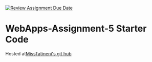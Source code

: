 [![Review Assignment Due Date](https://classroom.github.com/assets/deadline-readme-button-24ddc0f5d75046c5622901739e7c5dd533143b0c8e959d652212380cedb1ea36.svg)](https://classroom.github.com/a/7kKA03Up)
# WebApps-Assignment-5 Starter Code
Hosted at[MissTatineni's git hub](https://44-563-webapps-f23.github.io/44563-webapps-f23-assignment5-MissTatineni/)
